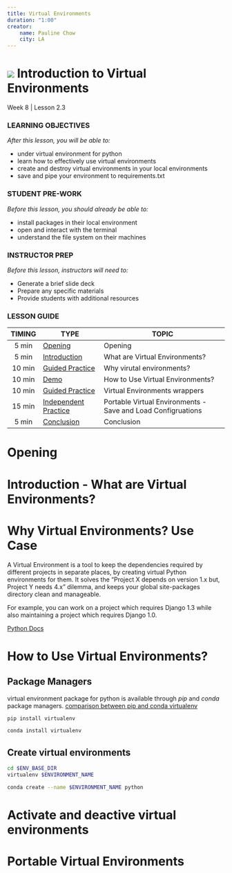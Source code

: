 ```yaml
---
title: Virtual Environments
duration: "1:00"
creator:
    name: Pauline Chow
    city: LA
---
```


# ![](https://ga-dash.s3.amazonaws.com/production/assets/logo-9f88ae6c9c3871690e33280fcf557f33.png) Introduction to Virtual Environments
Week 8 | Lesson 2.3

### LEARNING OBJECTIVES
*After this lesson, you will be able to:*
- under virtual environment for python
- learn how to effectively use virtual environments
- create and destroy virtual environments in your local environments
- save and pipe your environment to requirements.txt

### STUDENT PRE-WORK
*Before this lesson, you should already be able to:*
- install packages in their local environment
- open and interact with the terminal
- understand the file system on their machines

### INSTRUCTOR PREP
*Before this lesson, instructors will need to:*
- Generate a brief slide deck
- Prepare any specific materials
- Provide students with additional resources


### LESSON GUIDE
| TIMING  | TYPE  | TOPIC  |
|:-:|---|---|
| 5 min | [Opening](#opening) | Opening |
| 5 min | [Introduction](#intro-venv) | What are Virtual Environments?|
| 10 min | [Guided Practice](#why-venv) | Why virutal environments? |
| 10 min | [Demo](#types-venv) | How to Use Virtual Environments?|
| 10 min | [Guided Practice](#venv-wrappers) | Virtual Environments wrappers|
| 15 min | [Independent Practice](#venv-save-load) | Portable Virtual Environments - Save and Load Configruations|
| 5 min | [Conclusion](#conclusion) | Conclusion |

<a name="opening"></a>
# Opening 

<a name="introduction"></a>
# Introduction - What are Virtual Environments?

<a name="why-venv"></a>
# Why Virtual Environments? Use Case

A Virtual Environment is a tool to keep the dependencies required by different projects in separate places, by creating virtual Python environments for them. It solves the “Project X depends on version 1.x but, Project Y needs 4.x” dilemma, and keeps your global site-packages directory clean and manageable.

For example, you can work on a project which requires Django 1.3 while also maintaining a project which requires Django 1.0.

[Python Docs](http://docs.python-guide.org/en/latest/dev/virtualenvs/)

<a name="types-venv"></a>
# How to Use Virtual Environments?

## Package Managers
virtual environment package for python is available through *pip* and *conda* package managers. [comparison between pip and conda virtualenv](http://conda.pydata.org/docs/_downloads/conda-pip-virtualenv-translator.html)

```bash
pip install virtualenv
```
```bash
conda install virtualenv
```
## Create virtual environments

```bash
cd $ENV_BASE_DIR
virtualenv $ENVIRONMENT_NAME
```

```bash
conda create --name $ENVIRONMENT_NAME python
```

<a name="venv-wrappers"></a>
# Activate and deactive virtual environments

<a name="venv-save-load"></a>
# Portable Virtual Environments

<a name="conclusions"></a>

